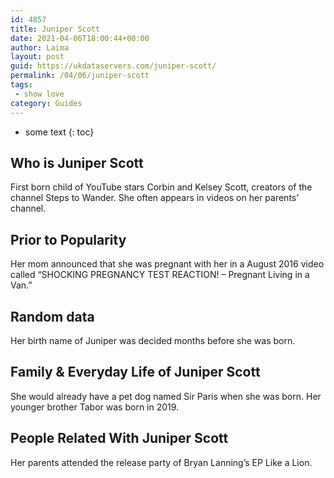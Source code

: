 ```yaml
---
id: 4857
title: Juniper Scott
date: 2021-04-06T18:00:44+00:00
author: Laima
layout: post
guid: https://ukdataservers.com/juniper-scott/
permalink: /04/06/juniper-scott
tags:
 - show love
category: Guides
---
```


* some text
{: toc}


## Who is Juniper Scott
                  
                  
                  
First born child of YouTube stars Corbin and Kelsey Scott, creators of the channel Steps to Wander. She often appears in videos on her parents&#8217; channel. 
                  
              
            
              
            
                
                
                
## Prior to Popularity
                  
                  
                  
Her mom announced that she was pregnant with her in a August 2016 video called &#8220;SHOCKING PREGNANCY TEST REACTION! &#8211; Pregnant Living in a Van.&#8221;
                  
              
            
              
            
                
                
                
## Random data
                  
                  
                  
Her birth name of Juniper was decided months before she was born.
                  
              
            
              
            
                
                
                
## Family & Everyday Life of Juniper Scott
                  
                  
                  
She would already have a pet dog named Sir Paris when she was born. Her younger brother Tabor was born in 2019.
                  
              
            
              
            
                
                
                
## People Related With Juniper Scott
                  
                  
                  
Her parents attended the release party of Bryan Lanning&#8217;s EP Like a Lion.
                  
              
            
              
            
                
              
            
              
              
            
            
              
            
          
          
          